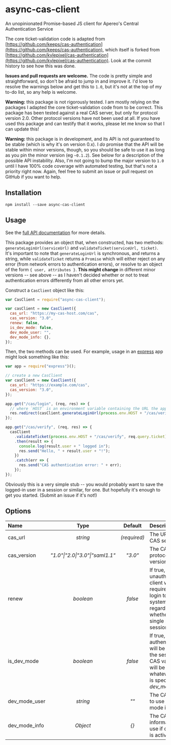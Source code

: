 # async-cas-client

An unopinionated Promise-based JS client for Apereo's Central Authentication Service

The core ticket-validation code is adapted from [https://github.com/keeps/cas-authentication](https://github.com/keeps/cas-authentication), which itself is forked from [https://github.com/kylepixel/cas-authentication](https://github.com/kylepixel/cas-authentication). Look at the commit history to see how this was done.

**Issues and pull requests are welcome.** The code is pretty simple and straightforward, so don't be afraid to jump in and improve it. I'd love to resolve the warnings below and get this to `1.0`, but it's not at the top of my to-do list, so any help is welcome.

**Warning:** this package is not rigorously tested. I am mostly relying on the packages I adapted the core ticket-validation code from to be correct. This package has been tested against a real CAS server, but only for protocol version 2.0. Other protocol versions have not been used at all. If you have used this package and can testify that it works, please let me know so that I can update this!

**Warning:** this package is in development, and its API is not guaranteed to be stable (which is why it's on version 0.x). I _do_ promise that the API will be stable within minor versions, though, so you should be safe to use it as long as you pin the minor version (eg `~0.1.2`). See below for a description of the possible API instability. Also, I'm not going to bump the major version to `1.0` until I have 100% code coverage with automated testing, but that's not a priority right now. Again, feel free to submit an issue or pull request on GitHub if you want to help.

## Installation

```
npm install --save async-cas-client
```

## Usage

See the [full API documentation](https://github.com/dmcpton/async-cas-client/blob/master/API.md) for more details.

This package provides an object that, when constructed, has two methods: `generateLoginUrl(serviceUrl)` and `validateTicket(serviceUrl, ticket)`. It's important to note that `generateLoginUrl` is synchronous, and returns a string, while `validateTicket` returns a `Promise` which will either reject on any error (from network errors to authentication errors), or resolve to an object of the form `{ user, attributes }`. **This might change** in different minor versions -- see above -- as I haven't decided whether or not to treat authentication errors differently from all other errors yet.

Construct a `CasClient` object like this:

```js
var CasClient = require("async-cas-client");

var casClient = new CasClient({
  cas_url: "https://my-cas-host.com/cas",
  cas_version: "3.0",
  renew: false,
  is_dev_mode: false,
  dev_mode_user: "",
  dev_mode_info: {},
});
```

Then, the two methods can be used. For example, usage in an [express](https://expressjs.com/) app might look something like this:

```js
var app = require("express")();

// create a new CasClient
var casClient = new CasClient({
  cas_url: "https://example.com/cas",
  cas_version: "3.0",
});

app.get("/cas/login", (req, res) => {
  // where `HOST` is an environment variable containing the URL the app is hosted at
  res.redirect(casClient.generateLoginUrl(process.env.HOST + "/cas/verify"));
});

app.get("/cas/verify", (req, res) => {
  casClient
    .validateTicket(process.env.HOST + "/cas/verify", req.query.ticket)
    .then(result => {
      console.log(result.user + " logged in");
      res.send("Hello, " + result.user + "!");
    })
    .catch(err => {
      res.send("CAS authentication error: " + err);
    });
});
```

Obviously this is a very simple stub -- you would probably want to save the logged-in user in a session or similar, for one. But hopefully it's enough to get you started. (Submit an issue if it's not!)

## Options

| Name          |              Type               |   Default    | Description                                                                                                                            |
| :------------ | :-----------------------------: | :----------: | :------------------------------------------------------------------------------------------------------------------------------------- |
| cas_url       |            _string_             | _(required)_ | The URL of the CAS server.                                                                                                             |
| cas_version   | _"1.0"\|"2.0\|"3.0"\|"saml1.1"_ |   _"3.0"_    | The CAS protocol version.                                                                                                              |
| renew         |            _boolean_            |   _false_    | If true, an unauthenticated client will be required to login to the CAS system regardless of whether a single sign-on session exists.  |
| is_dev_mode   |            _boolean_            |   _false_    | If true, no CAS authentication will be used and the session CAS variable will be set to whatever user is specified as _dev_mode_user_. |
| dev_mode_user |            _string_             |     _""_     | The CAS user to use if dev mode is active.                                                                                             |
| dev_mode_info |            _Object_             |     _{}_     | The CAS user information to use if dev mode is active.                                                                                 |
